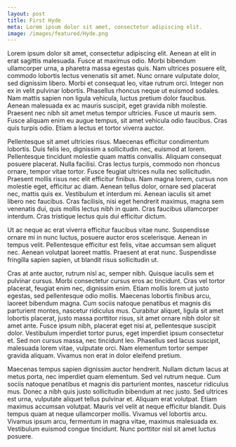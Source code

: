 ```yaml
---
layout: post
title: First Hyde
meta: Lorem ipsum dolor sit amet, consectetur adipiscing elit.
image: /images/featured/Hyde.png
---
```


Lorem ipsum dolor sit amet, consectetur adipiscing elit. Aenean at elit in erat sagittis malesuada. Fusce at maximus odio. Morbi bibendum ullamcorper urna, a pharetra massa egestas quis. Nam ultrices posuere elit, commodo lobortis lectus venenatis sit amet. Nunc ornare vulputate dolor, sed dignissim libero. Morbi et consequat leo, vitae rutrum orci. Integer non ex in velit pulvinar lobortis. Phasellus rhoncus neque ut euismod sodales. Nam mattis sapien non ligula vehicula, luctus pretium dolor faucibus. Aenean malesuada ex ac mauris suscipit, eget gravida nibh molestie. Praesent nec nibh sit amet metus tempor ultricies. Fusce ut mauris sem. Fusce aliquam enim eu augue tempus, sit amet vehicula odio faucibus. Cras quis turpis odio. Etiam a lectus et tortor viverra auctor.

Pellentesque sit amet ultricies risus. Maecenas efficitur condimentum lobortis. Duis felis leo, dignissim a sollicitudin nec, euismod at lorem. Pellentesque tincidunt molestie quam mattis convallis. Aliquam consequat posuere placerat. Nulla facilisi. Cras lectus turpis, commodo non rhoncus ornare, tempor vitae tortor. Fusce feugiat ultrices nulla nec sollicitudin. Praesent mollis risus nec elit efficitur finibus. Nam magna lorem, cursus non molestie eget, efficitur ac diam. Aenean tellus dolor, ornare sed placerat nec, mattis quis ex. Vestibulum et interdum mi. Aenean iaculis sit amet libero nec faucibus. Cras facilisis, nisi eget hendrerit maximus, magna sem venenatis dui, quis mollis lectus nibh in quam. Cras faucibus ullamcorper interdum. Cras tristique lectus quis dui efficitur dictum.

Ut ac neque ac erat viverra efficitur faucibus vitae nunc. Suspendisse ornare mi in nunc luctus, posuere auctor eros scelerisque. Aenean in tempus velit. Pellentesque efficitur est felis, vitae accumsan sem aliquet nec. Aenean volutpat laoreet mattis. Praesent at erat nunc. Suspendisse fringilla sapien sapien, ut blandit risus sollicitudin ut.

Cras at ante auctor, rutrum nisl ac, semper nibh. Quisque iaculis sem et pulvinar cursus. Morbi consectetur cursus eros ac tincidunt. Cras vel tortor placerat, feugiat enim nec, dignissim enim. Etiam mollis lorem ut justo egestas, sed pellentesque odio mollis. Maecenas lobortis finibus arcu, laoreet bibendum magna. Cum sociis natoque penatibus et magnis dis parturient montes, nascetur ridiculus mus. Curabitur aliquet, ligula sit amet lobortis placerat, justo massa porttitor risus, sit amet ornare nibh dolor sit amet ante. Fusce ipsum nibh, placerat eget nisi at, pellentesque suscipit dolor. Vestibulum imperdiet tortor purus, eget imperdiet ipsum consectetur et. Sed non cursus massa, nec tincidunt leo. Phasellus sed lacus suscipit, malesuada lorem vitae, vulputate orci. Nam elementum tortor semper gravida aliquam. Vivamus non erat in dolor eleifend pretium.

Maecenas tempus sapien dignissim auctor hendrerit. Nullam dictum lacus at metus porta, nec imperdiet quam elementum. Sed vel rutrum neque. Cum sociis natoque penatibus et magnis dis parturient montes, nascetur ridiculus mus. Donec a nibh quis justo sollicitudin bibendum at nec justo. Sed ultrices est urna, vulputate aliquet tellus pulvinar et. Aliquam erat volutpat. Etiam maximus accumsan volutpat. Mauris vel velit at neque efficitur blandit. Duis tempus quam at neque ullamcorper mollis. Vivamus vel lobortis arcu. Vivamus ipsum arcu, fermentum in magna vitae, maximus malesuada ex. Vestibulum euismod congue tincidunt. Nunc porttitor nisl sit amet luctus posuere.
